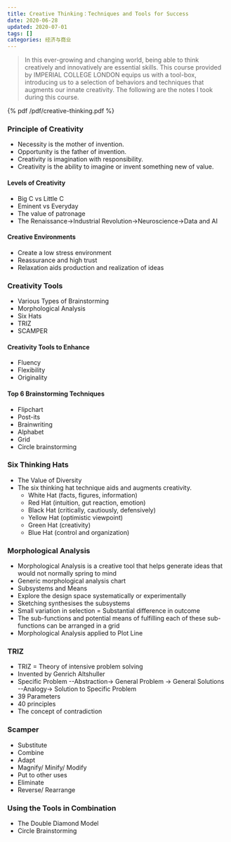 ```yaml
---
title: Creative Thinking：Techniques and Tools for Success
date: 2020-06-28
updated: 2020-07-01
tags: []
categories: 经济与商业
---
```


> In this ever-growing and changing world, being able to think creatively and innovatively are essential skills. This course provided by IMPERIAL COLLEGE LONDON equips us with a tool-box, introducing us to a selection of behaviors and techniques that augments our innate creativity. The following are the notes I took during this course. 

<!--more-->

{% pdf /pdf/creative-thinking.pdf %}

### Principle of Creativity

- Necessity is the mother of invention.
- Opportunity is the father of invention.
- Creativity is imagination with responsibility.
- Creativity is the ability to imagine or invent something new of value.

#### Levels of Creativity

- Big C vs Little C
- Eminent vs Everyday
- The value of patronage
- The Renaissance→Industrial Revolution→Neuroscience→Data and AI

#### Creative Environments

- Create a low stress environment
- Reassurance and high trust
- Relaxation aids production and realization of ideas

### Creativity Tools

- Various Types of Brainstorming
- Morphological Analysis
- Six Hats
- TRIZ
- SCAMPER

#### Creativity Tools to Enhance

- Fluency
- Flexibility
- Originality

#### Top 6 Brainstorming Techniques

- Flipchart
- Post-its
- Brainwriting
- Alphabet
- Grid
- Circle brainstorming

### Six Thinking Hats

- The Value of Diversity
- The six thinking hat technique aids and augments creativity.
  - White Hat (facts, figures, information)
  - Red Hat (intuition, gut reaction, emotion)
  - Black Hat (critically, cautiously, defensively)
  - Yellow Hat (optimistic viewpoint)
  - Green Hat (creativity)
  - Blue Hat (control and organization)

### Morphological Analysis

- Morphological Analysis is a creative tool that helps generate ideas that would not normally spring to mind
- Generic morphological analysis chart
- Subsystems and Means
- Explore the design space systematically or experimentally
- Sketching synthesises the subsystems
- Small variation in selection = Substantial difference in outcome
- The sub-functions and potential means of fulfilling each of these sub-functions can be arranged in a grid
- Morphological Analysis applied to Plot Line

### TRIZ

- TRIZ = Theory of intensive problem solving
- Invented by Genrich Altshuller
- Specific Problem --Abstraction-> General Problem -> General Solutions --Analogy-> Solution to Specific Problem
- 39 Parameters
- 40 principles
- The concept of contradiction

### Scamper

- Substitute
- Combine
- Adapt
- Magnify/ Minify/ Modify
- Put to other uses
- Eliminate
- Reverse/ Rearrange

### Using the Tools in Combination

- The Double Diamond Model
- Circle Brainstorming
